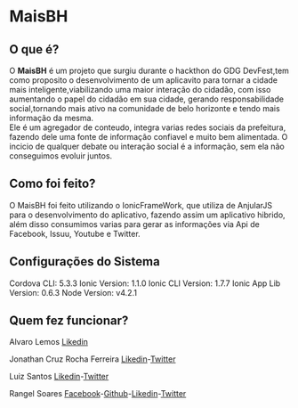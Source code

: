 # MaisBH

<h2>O que é?</h2>

O <strong>MaisBH</strong> é um projeto que surgiu durante o hackthon do GDG DevFest,tem como proposito o desenvolvimento de  um aplicavito para tornar a cidade mais inteligente,viabilizando uma maior interação do cidadão, com isso aumentando o papel do cidadão em sua cidade, gerando responsabilidade social,tornando mais ativo na comunidade de belo horizonte e tendo mais informação da mesma.<br />
Ele é um agregador de conteudo, integra varias redes sociais da prefeitura, fazendo dele uma fonte de informação confiavel e muito bem alimentada. O incicio de qualquer debate ou interação social é a informação, sem ela não conseguimos evoluir juntos.

<h2>Como foi feito?</h2>

O MaisBH foi feito utilizando o IonicFrameWork, que utiliza de AnjularJS para o desenvolvimento do aplicativo, fazendo assim um aplicativo hibrido, além disso consumimos varias para gerar as informações via Api de  Facebook, Issuu, Youtube e Twitter. 

<h2>Configurações do Sistema</h2>

Cordova CLI: 5.3.3
Ionic Version: 1.1.0
Ionic CLI Version: 1.7.7
Ionic App Lib Version: 0.6.3
Node Version: v4.2.1

<h2> Quem fez funcionar? </h2>

Alvaro Lemos <a href="https://www.linkedin.com/in/alvarolemos" targer="_blank" >Likedin</a><br />

Jonathan Cruz Rocha Ferreira <a href="https://br.linkedin.com/in/joohncruz" targer="_blank" >Likedin</a>-<a href="https://twitter.com/joohncruz" targer="_blank" >Twitter</a> <br />

Luiz Santos <a href="https://www.linkedin.com/in/LuizSD" targer="_blank" >Likedin</a>-<a href="https://twitter.com/luizsdl" targer="_blank" >Twitter</a> <br />

Rangel Soares <a href="https://www.facebook.com/geeh.all.18" targer="_blank" >Facebook</a>-<a href="https://github.com/geeh-xx" targer="_blank" >Github</a>-<a href="https://br.linkedin.com/in/rangelsoares" targer="_blank" >Likedin</a>-<a href="https://twitter.com/Geeh_All" targer="_blank" >Twitter</a><br/>


